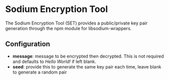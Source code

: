 # Sodium Encryption Tool

The Sodium Encryption Tool (SET) provides a public/private key pair generation
through the npm module for libsodium-wrappers. 

## Configuration
- **message**: message to be encrypted then decrypted. This is not required and 
    defaults to *Hello World!* if left blank.
- **seed**: provide this to generate the same key pair each time, leave blank to
    generate a random pair